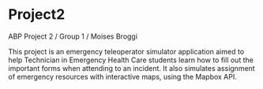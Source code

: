 # Project2
ABP Project 2 / Group 1 / Moises Broggi 

This project is an emergency teleoperator simulator application aimed to help Technician in Emergency Health Care students learn how to fill out the important forms when attending to an incident.
It also simulates assignment of emergency resources with interactive maps, using the Mapbox API.

